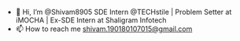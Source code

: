 - 👋 Hi, I’m @Shivam8905
SDE Intern @TECHstile | Problem Setter at iMOCHA | Ex-SDE Intern at Shaligram Infotech
- 📫 How to reach me shivam.190180107015@gmail.com

<!---
Shivam8905/Shivam8905 is a ✨ special ✨ repository because its `README.md` (this file) appears on your GitHub profile.
You can click the Preview link to take a look at your changes.
--->
